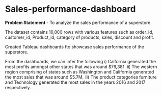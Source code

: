 # Sales-performance-dashboard
**Problem Statement** - To analyze the sales performance of a superstore.

The dataset contains 10,000 rows with various features such as order_id, customer_id, Product_id, category of products, sales, discount and profit.

Created Tableau dashboards fto showcase sales performance of the superstore.

From the dashboards, we can infer the following
  i)    Calfornia generated the most profits amongst other states that was around $76,381.
  ii)   The western region comprising of states such as Washington and California generated the most sales that was around $5.7M.
  iii)  The product categories furniture and Technology generated the most sales in the years 2016 and 2017 respectively.


